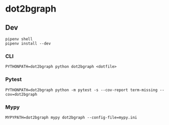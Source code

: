 # dot2bgraph

## Dev

```
pipenv shell
pipenv install --dev
```

### CLI

```
PYTHONPATH=dot2bgraph python dot2bgraph <dotfile>
```

### Pytest

```
PYTHONPATH=dot2bgraph python -m pytest -s --cov-report term-missing --cov=dot2bgraph
```

### Mypy

```
MYPYPATH=dot2bgraph mypy dot2bgraph --config-file=mypy.ini
```
